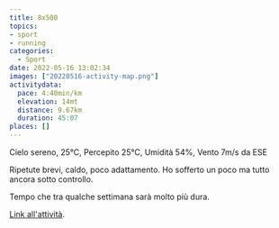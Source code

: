 ```yaml
---
title: 8x500
topics:
- sport
- running
categories: 
  - Sport
date: 2022-05-16 13:02:34
images: ["20220516-activity-map.png"]
activitydata:
  pace: 4:40min/km
  elevation: 14mt
  distance: 9.67km
  duration: 45:07
places: []
---
```


Cielo sereno, 25°C, Percepito 25°C, Umidità 54%, Vento 7m/s da ESE

<!--more-->

Ripetute brevi, caldo, poco adattamento. Ho sofferto un poco ma tutto ancora sotto controllo.

Tempo che tra qualche settimana sarà molto più dura.

<!-- {{< figure src="20220516-activity-map.png" title="map" >}} -->

<!-- {% strava id:7151569069 embedId:1f4a0654d6e89b3cc351d3b9b6df344c16236f03 %} -->

[Link all'attività](https://strava.com/activities/7151569069).
